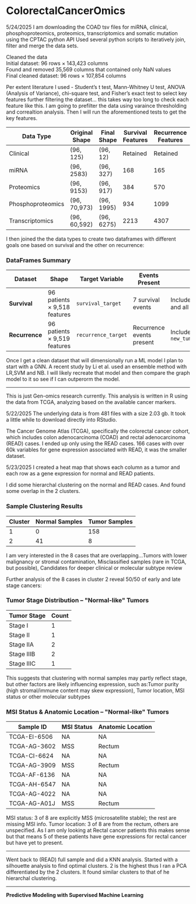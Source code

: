 # ColorectalCancerOmics
5/24/2025 I am downloading the COAD tsv files for miRNA, clinical, phosphoproteomics, proteomics, transcriptomics and somatic mutation using the CPTAC python API
Used several python scripts to iteratively join, filter and merge the data sets. 

Cleaned the data <br/>
Initial dataset: 96 rows × 143,423 columns <br/>
Found and removed 35,569 columns that contained only NaN values <br/>
Final cleaned dataset: 96 rows × 107,854 columns <br/>

Per extent literature I used - Student’s t test, Mann-Whitney U test, ANOVA (Analysis of Variance), chi-square test, and Fisher’s exact test to select key features further filtering the dataset... this takes way too long to check each feature like this. I am going to prefilter the data using varaince thresholding and correaltion analysis. Then I will run the aforementioned tests to get the key features.

| Data Type           | Original Shape    | Final Shape     | Survival Features     | Recurrence Features     |
|---------------------|-------------------|------------------|------------------------|--------------------------|
| Clinical            | (96, 125)         | (96, 12)         | Retained              | Retained                 |
| miRNA               | (96, 2583)        | (96, 327)        | 168                   | 165                      |
| Proteomics          | (96, 9153)        | (96, 917)        | 384                   | 570                      |
| Phosphoproteomics   | (96, 70,973)      | (96, 1995)       | 934                   | 1099                     |
| Transcriptomics     | (96, 60,592)      | (96, 6275)       | 2213                  | 4307                     |

I then joined the the data types to create two dataframes with different goals one based on survival and the other on recurrence:

### DataFrames Summary

| Dataset              | Shape                 | Target Variable     | Events Present           | Notes                                                       |
|----------------------|------------------------|----------------------|---------------------------|-------------------------------------------------------------|
| **Survival**         | 96 patients × 9,518 features | `survival_target`     | 7 survival events         | Includes selected clinical features and all omics data      |
| **Recurrence**       | 96 patients × 9,519 features | `recurrence_target`   | Recurrence events present  | Includes all survival features plus `new_tumor_after_initial_treatment` |



Once I get a clean dataset that will dimensionally run a ML model I plan to start with a GNN. A recent study by Li et al. used an ensemble method with LR,SVM and NB. I will likely recreate that model and then compare the graph model to it so see if I can outperorm the model.

**************************************************************************************************************************************************************************
This is just Gen-omics research currently. 
This analysis is written in R using the data from TCGA, analyzing based on the available cancer markers.

5/22/2025 The underlying data is from 481 files with a size 2.03 gb. It took a little while to download directly into RStudio.

The Cancer Genome Atlas (TCGA), specifically the colorectal cancer cohort, which includes colon adenocarcinoma (COAD) and rectal adenocarcinoma (READ) cases. I ended up only using the READ cases. 166 cases with over 60k variables for gene expression associated with READ, it was the smaller dataset. 

5/23/2025 I created a heat map that shows each column as a tumor and each row as a gene expression for normal and READ patients. 

I did some hierarchal clustering on the normal and READ cases. And found some overlap in the 2 clusters.

### Sample Clustering Results

| Cluster | Normal Samples | Tumor Samples |
|---------|----------------|----------------|
| 1       | 0              | 158            |
| 2       | 41             | 8              |


I am very interested in the 8 cases that are overlapping...Tumors with lower malignancy or stromal contamination, Misclassified samples (rare in TCGA, but possible), Candidates for deeper clinical or molecular subtype review

Further analysis of the 8 cases in cluster 2 reveal 50/50 of early and late stage cancers:
### Tumor Stage Distribution – "Normal-like" Tumors

| Tumor Stage | Count |
|-------------|-------|
| Stage I     | 1     |
| Stage II    | 1     |
| Stage IIA   | 2     |
| Stage IIIB  | 2     |
| Stage IIIC  | 1     |

This suggests that clustering with normal samples may partly reflect stage, but other factors are likely influencing expression, such as:Tumor purity (high stromal/immune content may skew expression), Tumor location, MSI status or other molecular subtypes

### MSI Status & Anatomic Location – "Normal-like" Tumors

| Sample ID         | MSI Status | Anatomic Location |
|-------------------|------------|--------------------|
| TCGA-EI-6506      | NA         | NA                 |
| TCGA-AG-3602      | MSS        | Rectum             |
| TCGA-CI-6624      | NA         | NA                 |
| TCGA-AG-3909      | MSS        | Rectum             |
| TCGA-AF-6136      | NA         | NA                 |
| TCGA-AH-6547      | NA         | NA                 |
| TCGA-AG-4022      | NA         | NA                 |
| TCGA-AG-A01J      | MSS        | Rectum             |

MSI status: 3 of 8 are explicitly MSS (microsatellite stable); the rest are missing MSI info. Tumor location: 3 of 8 are from the rectum, others are unspecified. As I am only looking at Rectal cancer patients this makes sense but that means 5 of these patients have gene expressions for rectal cancer but have yet to present.

*****************************************************************************************************************************************************************************************

Went back to (READ) full sample and did a KNN analysis. Started with a silhouette analysis to find optimal clusters. 2 is the highest thus I ran a PCA differentiated by the 2 clusters. It found similar clusters to that of he hierarchal clustering.

*****************************************************************************************************************************************************************************************

**Predictive Modeling with Supervised Machine Learning**




